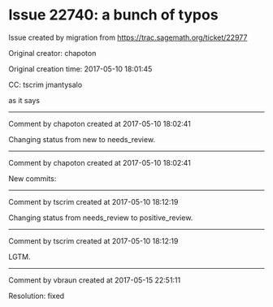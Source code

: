 # Issue 22740: a bunch of typos

Issue created by migration from https://trac.sagemath.org/ticket/22977

Original creator: chapoton

Original creation time: 2017-05-10 18:01:45

CC:  tscrim jmantysalo

as it says


---

Comment by chapoton created at 2017-05-10 18:02:41

Changing status from new to needs_review.


---

Comment by chapoton created at 2017-05-10 18:02:41

New commits:


---

Comment by tscrim created at 2017-05-10 18:12:19

Changing status from needs_review to positive_review.


---

Comment by tscrim created at 2017-05-10 18:12:19

LGTM.


---

Comment by vbraun created at 2017-05-15 22:51:11

Resolution: fixed
